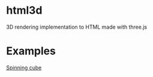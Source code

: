 # html3d
3D rendering implementation to HTML made with three.js

# Examples

[Spinning cube](https://oguzhanumutlu.github.io/html3d/examples/cube.html)
